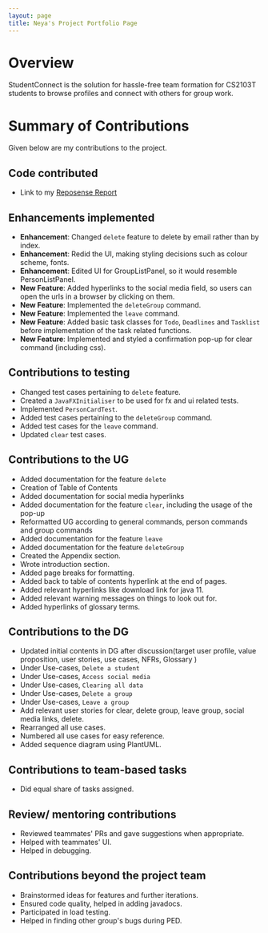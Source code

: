```yaml
---
layout: page
title: Neya's Project Portfolio Page
---
```

# Overview

StudentConnect is the solution for hassle-free team formation for CS2103T students to browse profiles and connect with others for group work.

# Summary of Contributions
Given below are my contributions to the project.

## Code contributed
* Link to my [Reposense Report](https://nus-cs2103-ay2324s1.github.io/tp-dashboard/?search=neya&sort=groupTitle&sortWithin=title&timeframe=commit&mergegroup=&groupSelect=groupByRepos&breakdown=true&checkedFileTypes=docs~functional-code~test-code&since=2023-09-22)

## Enhancements implemented
* **Enhancement**: Changed `delete` feature to delete by email rather than by index.
* **Enhancement**: Redid the UI, making styling decisions such as colour scheme, fonts.
* **Enhancement**: Edited UI for GroupListPanel, so it would resemble PersonListPanel.
* **New Feature**: Added hyperlinks to the social media field, so users can open the urls in a browser by clicking on them.
* **New Feature**: Implemented the `deleteGroup` command.
* **New Feature**: Implemented the `leave` command.
* **New Feature**: Added basic task classes for `Todo`, `Deadlines` and `Tasklist` before implementation of the task related functions.
* **New Feature**: Implemented and styled a confirmation pop-up for clear command (including css).

## Contributions to testing
* Changed test cases pertaining to `delete` feature.
* Created a `JavaFXInitialiser` to be used for fx and ui related tests.
* Implemented `PersonCardTest`.
* Added test cases pertaining to the `deleteGroup` command.
* Added test cases for the `leave` command.
* Updated `clear` test cases.

## Contributions to the UG
* Added documentation for the feature `delete`
* Creation of Table of Contents
* Added documentation for social media hyperlinks
* Added documentation for the feature `clear`, including the usage of the pop-up
* Reformatted UG according to general commands, person commands and group commands
* Added documentation for the feature `leave`
* Added documentation for the feature `deleteGroup`
* Created the Appendix section.
* Wrote introduction section.
* Added page breaks for formatting.
* Added back to table of contents hyperlink at the end of pages.
* Added relevant hyperlinks like download link for java 11.
* Added relevant warning messages on things to look out for.
* Added hyperlinks of glossary terms.

## Contributions to the DG
* Updated initial contents in DG after discussion(target user profile, value proposition, user stories, use cases, NFRs, Glossary )
* Under Use-cases, `Delete a student`
* Under Use-cases, `Access social media`
* Under Use-cases, `Clearing all data`
* Under Use-cases, `Delete a group`
* Under Use-cases, `Leave a group`
* Add relevant user stories for clear, delete group, leave group, social media links, delete.
* Rearranged all use cases.
* Numbered all use cases for easy reference.
* Added sequence diagram using PlantUML.

## Contributions to team-based tasks
* Did equal share of tasks assigned.

## Review/ mentoring contributions
* Reviewed teammates' PRs and gave suggestions when appropriate.
* Helped with teammates' UI.
* Helped in debugging.

## Contributions beyond the project team
* Brainstormed ideas for features and further iterations.
* Ensured code quality, helped in adding javadocs.
* Participated in load testing.
* Helped in finding other group's bugs during PED.
